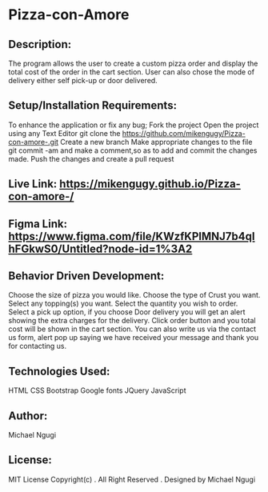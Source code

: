 # Pizza-con-Amore

## Description:

The program allows the user to create a custom pizza order and display the total cost of the order in the cart section. User can also chose the mode of delivery either self pick-up or door delivered.

## Setup/Installation Requirements:

To enhance the application or fix any bug;
Fork the project
Open the project using any Text Editor
git clone the https://github.com/mikengugy/Pizza-con-amore-.git
Create a new branch
Make appropriate changes to the file
git commit -am and make a comment,so as to add and commit the changes made.
Push the changes and create a pull request

## Live Link: https://mikengugy.github.io/Pizza-con-amore-/

## Figma Link: https://www.figma.com/file/KWzfKPlMNJ7b4qIhFGkwS0/Untitled?node-id=1%3A2



## Behavior Driven Development:

Choose the size of pizza you would like.
Choose the type of Crust you want.
Select any topping(s) you want.
Select the quantity you wish to order.
Select a pick up option, if you choose Door delivery you will get an alert showing the extra charges
for the delivery.
Click order button and you total cost will be shown in the cart section.
You can also write us via the contact us form, alert pop up saying we have received your message and 
thank you for contacting us.

## Technologies Used:

HTML
CSS
Bootstrap
Google fonts
JQuery
JavaScript

## Author:

Michael Ngugi

## License:

MIT License
Copyright(c) . All Right Reserved . Designed by Michael Ngugi